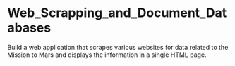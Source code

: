 # Web_Scrapping_and_Document_Databases
Build a web application that scrapes various websites for data related to the Mission to Mars and displays the information in a single HTML page.
